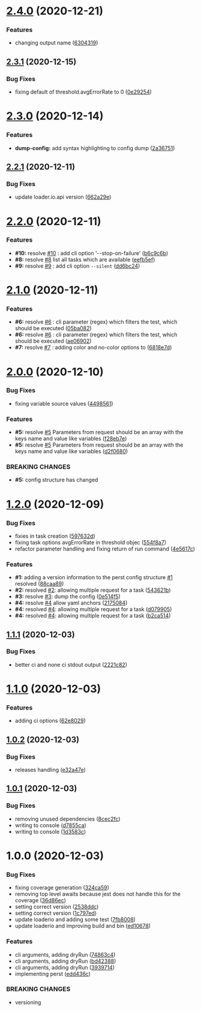# [2.4.0](https://github.com/DasRed/perst/compare/v2.3.1...v2.4.0) (2020-12-21)


### Features

* changing output name ([6304319](https://github.com/DasRed/perst/commit/63043193177606f575a5c4368ea34e4e48272326))

## [2.3.1](https://github.com/DasRed/perst/compare/v2.3.0...v2.3.1) (2020-12-15)


### Bug Fixes

* fixing default of threshold.avgErrorRate to 0 ([0e29254](https://github.com/DasRed/perst/commit/0e2925455289235354556ca02f8df769a14a5e41))

# [2.3.0](https://github.com/DasRed/perst/compare/v2.2.1...v2.3.0) (2020-12-14)


### Features

* **dump-config:** add syntax highlighting to config dump ([2a36751](https://github.com/DasRed/perst/commit/2a36751751134f6caa091fdb2e26419f6b67f2c3))

## [2.2.1](https://github.com/DasRed/perst/compare/v2.2.0...v2.2.1) (2020-12-11)


### Bug Fixes

* update loader.io.api version ([662a29e](https://github.com/DasRed/perst/commit/662a29e7c837b902bc1ea23627affe8384d65bd8))

# [2.2.0](https://github.com/DasRed/perst/compare/v2.1.0...v2.2.0) (2020-12-11)


### Features

* **#10:** resolve [#10](https://github.com/DasRed/perst/issues/10) : add cli option '--stop-on-failure' ([b6c9c6b](https://github.com/DasRed/perst/commit/b6c9c6ba5c604890f245525cb17a46564393584d))
* **#8:** resolve [#8](https://github.com/DasRed/perst/issues/8) list all tasks which are available ([eefb5ef](https://github.com/DasRed/perst/commit/eefb5ef60acb7a1b174d4c2c79882659d9f3b0ef))
* **#9:** resolve [#9](https://github.com/DasRed/perst/issues/9) : add cli option `--silent` ([dd6bc24](https://github.com/DasRed/perst/commit/dd6bc245db6598a4219ccd9d43f75ec2a1fba5d7))

# [2.1.0](https://github.com/DasRed/perst/compare/v2.0.0...v2.1.0) (2020-12-11)


### Features

* **#6:** resolve [#6](https://github.com/DasRed/perst/issues/6) : cli parameter (regex) which filters the test, which should be executed ([05ba082](https://github.com/DasRed/perst/commit/05ba082fd9b8ee79305cfe84aeb1656009c804bc))
* **#6:** resolve [#6](https://github.com/DasRed/perst/issues/6) : cli parameter (regex) which filters the test, which should be executed ([ae06902](https://github.com/DasRed/perst/commit/ae06902a2e1ead39d044c84d20ae278b188c3acc))
* **#7:** resolve [#7](https://github.com/DasRed/perst/issues/7) : adding color and no-color options to ([6818e7d](https://github.com/DasRed/perst/commit/6818e7dcca6ef17149887c205115a2ef3091744e))

# [2.0.0](https://github.com/DasRed/perst/compare/v1.2.0...v2.0.0) (2020-12-10)


### Bug Fixes

* fixing variable source values ([4498561](https://github.com/DasRed/perst/commit/4498561b1e482c3c4cad384bf64709d10c48fb1e))


### Features

* **#5:** resolve [#5](https://github.com/DasRed/perst/issues/5) Parameters from request should be an array with the keys name and value like variables ([f28eb7e](https://github.com/DasRed/perst/commit/f28eb7edcadc8e1dfc19797d0482033b500ceb58))
* **#5:** resolve [#5](https://github.com/DasRed/perst/issues/5) Parameters from request should be an array with the keys name and value like variables ([d2f0680](https://github.com/DasRed/perst/commit/d2f0680d24f7c8c2700797e5f589cd49150879df))


### BREAKING CHANGES

* **#5:** config structure has changed

# [1.2.0](https://github.com/DasRed/perst/compare/v1.1.1...v1.2.0) (2020-12-09)


### Bug Fixes

* fixies in task creation ([597632d](https://github.com/DasRed/perst/commit/597632d106595756f32b383c9dc527c944aa1d57))
* fixing task options avgErrorRate in threshold objec ([554f8a7](https://github.com/DasRed/perst/commit/554f8a7a7f19f6bdce3a7adb8a208ab6574af0d8))
* refactor parameter handling and fixing return of run command ([4e5617c](https://github.com/DasRed/perst/commit/4e5617c282139e6c8f3fb5cd984f1dbcbe59cd02))


### Features

* **#1:** adding a version information to the perst config structure [#1](https://github.com/DasRed/perst/issues/1) resolved ([88caa89](https://github.com/DasRed/perst/commit/88caa89dde802eea9081d0fef3ca42c8629d5e3b))
* **#2:** resolved [#2](https://github.com/DasRed/perst/issues/2): allowing multiple request for a task ([543621b](https://github.com/DasRed/perst/commit/543621b419a38ff6b5fc384e5207e06948a51970))
* **#3:** resolve [#3](https://github.com/DasRed/perst/issues/3): dump the config ([0e514f5](https://github.com/DasRed/perst/commit/0e514f5815d91a8859c75626f40c1f87bceb16e6))
* **#4:** resolve [#4](https://github.com/DasRed/perst/issues/4) allow yaml anchors ([2175084](https://github.com/DasRed/perst/commit/217508472e86aeff90be2978cc8d846db6444601))
* **#4:** resolved [#4](https://github.com/DasRed/perst/issues/4): allowing multiple request for a task ([d079905](https://github.com/DasRed/perst/commit/d079905c910774dbfde12ab7cd6d686bfad5e8dc))
* **#4:** resolved [#4](https://github.com/DasRed/perst/issues/4): allowing multiple request for a task ([b2ca514](https://github.com/DasRed/perst/commit/b2ca5142d1c28175e529ccfea751af02e2710b7a))

## [1.1.1](https://github.com/DasRed/perst/compare/v1.1.0...v1.1.1) (2020-12-03)


### Bug Fixes

* better ci and none ci stdout output ([2221c82](https://github.com/DasRed/perst/commit/2221c82887f43c1ff1723806dc76d9b627270b6c))

# [1.1.0](https://github.com/DasRed/perst/compare/v1.0.2...v1.1.0) (2020-12-03)


### Features

* adding ci options ([62e8029](https://github.com/DasRed/perst/commit/62e8029729b378c7e2d25f3b990b10dba0dc958f))

## [1.0.2](https://github.com/DasRed/perst/compare/v1.0.1...v1.0.2) (2020-12-03)


### Bug Fixes

* releases handling ([e32a47e](https://github.com/DasRed/perst/commit/e32a47eb9c7450f4f8c30ac72ecfb20d93aa8ca6))

## [1.0.1](https://github.com/DasRed/perst/compare/v1.0.0...v1.0.1) (2020-12-03)


### Bug Fixes

* removing unused dependencies ([8cec2fc](https://github.com/DasRed/perst/commit/8cec2fccb9954dc67365100190f32db9044a9b9a))
* writing to console ([d7855ca](https://github.com/DasRed/perst/commit/d7855ca88fb11e176b73ab9353176f64306405d2))
* writing to console ([1d3583c](https://github.com/DasRed/perst/commit/1d3583c984f2f68571e50b89da861d948bbf2f88))

# 1.0.0 (2020-12-03)


### Bug Fixes

* fixing coverage generation ([324ca59](https://github.com/DasRed/perst/commit/324ca595bc4434cdfa48f7178dfff0b8f815c9b1))
* removing top level awaits because jest does not handle this for the coverage ([36d86ec](https://github.com/DasRed/perst/commit/36d86ecdceec811c10c07ceb75a250295450a1b3))
* setting correct version ([2538ddc](https://github.com/DasRed/perst/commit/2538ddc67a4c3d9ab206f4ec5c913be460c7b97a))
* setting correct version ([1c797ed](https://github.com/DasRed/perst/commit/1c797ed533408eaab902ae462b9a99bbfa3bf10e))
* update loaderio and adding some test ([7fb8008](https://github.com/DasRed/perst/commit/7fb8008fee7329fbfd53a66c78c217f8edea2e89))
* update loaderio and improving build and bin ([ed10678](https://github.com/DasRed/perst/commit/ed106785256133dda29749ad984a7e9f06308bee))


### Features

* cli arguments, adding dryRun ([74863c4](https://github.com/DasRed/perst/commit/74863c40ef65d0acf97a0067c7f483078820e403))
* cli arguments, adding dryRun ([bd42388](https://github.com/DasRed/perst/commit/bd4238810cd62e9eda08b3571810a7c03ad3c17e))
* cli arguments, adding dryRun ([3939714](https://github.com/DasRed/perst/commit/39397143595b031f7bd9d02f4ea6636545523e1e))
* implementing perst ([edd436c](https://github.com/DasRed/perst/commit/edd436ca1909ebf2602d47146b60419e887a12a2))


### BREAKING CHANGES

* versioning
